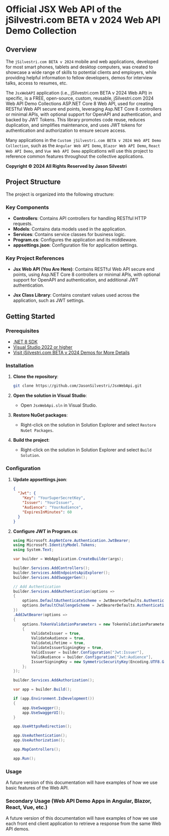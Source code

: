 # Official JSX Web API of the jSilvestri.com BETA v 2024 Web API Demo Collection

## Overview

The `jSilvestri.com BETA v 2024` mobile and web applications, developed for most smart phones, tablets and desktop computers, was created to showcase a wide range of skills to potential clients and employers, while providing helpful information to fellow developers, demos for interview talks, access to resumes, etc.

The `JsxWebAPI` application (i.e., jSilvestri.com BETA v 2024 Web API) in specific, is a FREE, open-source, custom, reusable, jSilvestri.com 2024 Web API Demo Collections ASP.NET Core 8 Web API, used for creating RESTful Web API secure end points, leveraging Asp.NET Core 8 controllers or minimal APIs, with optional support for OpenAPI and authentication, and backed by JWT Tokens. This library promotes code reuse, reduces duplication, and simplifies maintenance, and uses JWT tokens for authentication and authorization to ensure secure access. 

Many applications in the `Custom jSilvestri.com BETA v 2024 Web API Demo Collection`, such as the `Angular Web API Demo`, `Blazor Web API Demo`, `React Web API Demo`, and `Vue Web API Demo` applications will use this project to reference common features throughout the collective applications.

**Copyright © 2024 All Rights Reserved by Jason Silvestri**

## Project Structure

The project is organized into the following structure:

### Key Components

- **Controllers**: Contains API controllers for handling RESTful HTTP requests.
- **Models**: Contains data models used in the application.
- **Services**: Contains service classes for business logic.
- **Program.cs**: Configures the application and its middleware.
- **appsettings.json**: Configuration file for application settings.

### Key Project References

- **Jsx Web API (You Are Here)**: Contains RESTful Web API secure end points, using Asp.NET Core 8 controllers or minimal APIs, with optional support for OpenAPI and authentication, and additional JWT authentication.

- **Jsx Class Library**: Contains constant values used across the application, such as JWT settings.

## Getting Started

### Prerequisites

- [.NET 8 SDK](https://dotnet.microsoft.com/download/dotnet/8.0)
- [Visual Studio 2022 or higher](https://visualstudio.microsoft.com/)
- [Visit jSilvestri.com BETA v 2024 Demos for More Details](https://jsilvestri.com/home/demo)
  
### Installation

1. **Clone the repository**:

    ```bash
    git clone https://github.com/JasonSilvestri/JsxWebApi.git
    ```


2. **Open the solution in Visual Studio**:

    - Open `JsxWebApi.sln` in Visual Studio.

3. **Restore NuGet packages**:

    - Right-click on the solution in Solution Explorer and select `Restore NuGet Packages`.

4. **Build the project**:

    - Right-click on the solution in Solution Explorer and select `Build Solution`.

### Configuration

1. **Update appsettings.json**:

    ```json
    {
      "Jwt": {
        "Key": "YourSuperSecretKey",
        "Issuer": "YourIssuer",
        "Audience": "YourAudience",
        "ExpiresInMinutes": 60
      }
    }
    ```

2. **Configure JWT in Program.cs**:

    ```csharp
    using Microsoft.AspNetCore.Authentication.JwtBearer;
    using Microsoft.IdentityModel.Tokens;
    using System.Text;

    var builder = WebApplication.CreateBuilder(args);

    builder.Services.AddControllers();
    builder.Services.AddEndpointsApiExplorer();
    builder.Services.AddSwaggerGen();

    // Add Authentication
    builder.Services.AddAuthentication(options =>
    {
        options.DefaultAuthenticateScheme = JwtBearerDefaults.AuthenticationScheme;
        options.DefaultChallengeScheme = JwtBearerDefaults.AuthenticationScheme;
    })
    .AddJwtBearer(options =>
    {
        options.TokenValidationParameters = new TokenValidationParameters
        {
            ValidateIssuer = true,
            ValidateAudience = true,
            ValidateLifetime = true,
            ValidateIssuerSigningKey = true,
            ValidIssuer = builder.Configuration["Jwt:Issuer"],
            ValidAudience = builder.Configuration["Jwt:Audience"],
            IssuerSigningKey = new SymmetricSecurityKey(Encoding.UTF8.GetBytes(builder.Configuration["Jwt:Key"]))
        };
    });

    builder.Services.AddAuthorization();

    var app = builder.Build();

    if (app.Environment.IsDevelopment())
    {
        app.UseSwagger();
        app.UseSwaggerUI();
    }

    app.UseHttpsRedirection();

    app.UseAuthentication();
    app.UseAuthorization();

    app.MapControllers();

    app.Run();
    ```

### Usage
A future version of this documentation will have examples of how we use basic features of the Web API. 

### Secondary Usage (Web API Demo Apps in Angular, Blazor, React, Vue, etc.)

A future version of this documentation will have examples of how we use each front end client application to retrieve a response from the same Web API demos.
